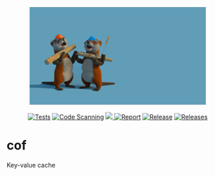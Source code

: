 <p align="center">
 <img src="assets/banner.jpg" width="400">
</p>

<div align="center">

  <a href="">![Tests](https://github.com/leonidasdeim/cof/actions/workflows/go.yml/badge.svg)</a>
  <a href="">![Code Scanning](https://github.com/leonidasdeim/cof/actions/workflows/codeql.yml/badge.svg)</a>
  <a href="https://codecov.io/gh/leonidasdeim/cof" > 
    <img src="https://codecov.io/gh/leonidasdeim/cof/branch/master/graph/badge.svg?token=3275GV3OGX"/> 
  </a>
  <a href="">![Report](https://goreportcard.com/badge/github.com/leonidasdeim/cof)</a>
  <a href="">![Release](https://badgen.net/github/release/leonidasdeim/cof)</a>
  <a href="">![Releases](https://badgen.net/github/releases/leonidasdeim/cof)</a>
  
</div>

# cof

Key-value cache
